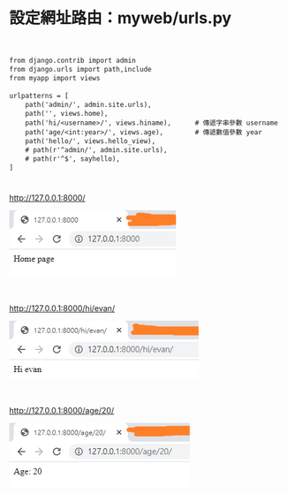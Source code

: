# 設定網址路由：myweb/urls.py
<br>

    from django.contrib import admin
    from django.urls import path,include
    from myapp import views
    
    urlpatterns = [
        path('admin/', admin.site.urls),
        path('', views.home),
        path('hi/<username>/', views.hiname),      # 傳遞字串參數 username
        path('age/<int:year>/', views.age),        # 傳遞數值參數 year
        path('hello/', views.hello_view),
        # path(r'^admin/', admin.site.urls),
        # path(r'^$', sayhello),
    ]


#

http://127.0.0.1:8000/

![image](https://github.com/YueYue32/Django_Learning/blob/main/7.%20%E7%B6%B2%E5%9D%80%E7%9A%84%E5%B0%8D%E6%87%89%E8%88%87%E5%A7%94%E6%B4%BE/2.%20%E8%A8%AD%E5%AE%9A%E7%B6%B2%E5%9D%80%E8%B7%AF%E7%94%B1%EF%BC%9Amyweb%20urls.py/1.png)

<br>

http://127.0.0.1:8000/hi/evan/

![image](https://github.com/YueYue32/Django_Learning/blob/main/7.%20%E7%B6%B2%E5%9D%80%E7%9A%84%E5%B0%8D%E6%87%89%E8%88%87%E5%A7%94%E6%B4%BE/2.%20%E8%A8%AD%E5%AE%9A%E7%B6%B2%E5%9D%80%E8%B7%AF%E7%94%B1%EF%BC%9Amyweb%20urls.py/2.png)

<br>

http://127.0.0.1:8000/age/20/

![image](https://github.com/YueYue32/Django_Learning/blob/main/7.%20%E7%B6%B2%E5%9D%80%E7%9A%84%E5%B0%8D%E6%87%89%E8%88%87%E5%A7%94%E6%B4%BE/2.%20%E8%A8%AD%E5%AE%9A%E7%B6%B2%E5%9D%80%E8%B7%AF%E7%94%B1%EF%BC%9Amyweb%20urls.py/3.png)



